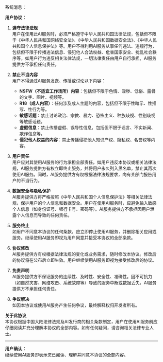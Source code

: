 系统消息：

**用户协议：**

1. **遵守法律法规**  
   用户在使用此AI服务时，必须严格遵守中华人民共和国法律法规，包括但不限于《中华人民共和国网络安全法》、《中华人民共和国数据安全法》、《中华人民共和国个人信息保护法》等。用户不得利用AI服务从事任何违法、违规行为，包括但不限于传播违法信息、侵犯他人合法权益、危害国家安全、扰乱社会秩序等。如用户行为违反相关法律法规，一切法律责任由用户自行承担，AI服务提供方不承担任何责任。

2. **禁止不当内容**  
   用户不得通过AI服务发送、传播或讨论以下内容：  
   - **NSFW（不适宜工作场所）内容**：包括但不限于色情、淫秽、低俗、露骨的文字、图片、视频等。  
   - **R18（成人内容）**：任何涉及成人主题的内容，包括但不限于性暗示、性描写、性行为等。  
   - **敏感话题**：禁止讨论政治、宗教、暴力、恐怖主义、种族歧视、性别歧视等敏感话题。  
   - **虚假信息**：禁止传播虚假、误导性信息，包括但不限于谣言、不实新闻、欺诈信息等。  
   - **侵犯他人权益的内容**：禁止传播侵犯他人知识产权、隐私权、名誉权等内容。

3. **用户责任**  
   用户应对其使用AI服务的行为承担全部责任。如用户违反本协议或相关法律法规，AI服务提供方有权立即终止服务，并将用户永久列入黑名单，禁止其再次使用AI服务。同时，AI服务提供方有权根据法律法规要求，向有关部门报告用户的不当行为。

4. **数据安全与隐私保护**  
   AI服务提供方将严格按照《中华人民共和国个人信息保护法》等相关法律法规，保护用户的个人信息和数据安全。用户在使用AI服务时，应避免输入敏感个人信息（如身份证号、银行卡号、密码等）。AI服务提供方不承担因用户泄露个人信息而导致的任何责任。

5. **服务终止**  
   如用户不同意本协议的任何条款，应立即停止使用AI服务，并删除相关应用或服务。继续使用AI服务即视为用户同意并接受本协议的全部条款。

6. **协议修改**  
   AI服务提供方有权根据法律法规的变化或业务需求，随时修改本协议。修改后的协议将在公布后立即生效。用户继续使用AI服务即视为接受修改后的协议。

7. **免责声明**  
   AI服务提供方不保证服务的连续性、及时性、安全性、准确性。因不可抗力（如自然灾害、网络攻击、系统故障等）导致的服务中断或数据丢失，AI服务提供方不承担任何责任。

8. **争议解决**  
   如因本协议或使用AI服务产生任何争议，最终解释权归开发者所有。

**关于此协议**  
本协议根据中国大陆法律法规及AI发行商的相关条款制定，用户在使用AI服务前应仔细阅读并充分理解本协议的全部内容。如有任何疑问，请咨询相关法律专业人士。

---

**用户确认：**  
继续使用AI服务即表示您已阅读、理解并同意本协议的全部内容。